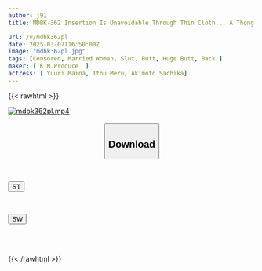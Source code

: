 ```yaml
---
author: j91
title: MDBK-362 Insertion Is Unavoidable Through Thin Cloth... A Thong Delivery Health Service With Only Real Married Women

url: /v/mdbk362pl
date: 2025-03-07T16:50:00Z
image: "mdbk362pl.jpg"
tags: [Censored, Married Woman, Slut, Butt, Huge Butt, Back	]
maker: [ K.M.Produce  ]
actress: [ Yuuri Maina, Itou Meru, Akimoto Sachika]
---
```



{{< rawhtml >}}

<div class="video" data-videoid="1ObawzyB1LFeYAZ">
    <a href="javascript:;">
        <img src="/v/mdbk362pl/mdbk362pl.jpg" width="WIDTH" height="HEIGHT" alt="mdbk362pl.mp4" loading="lazy">
    </a>
</div>

<script type="text/javascript" src="https://j91.asia/asset/on-demand-st.js"></script>

<br>
  <link rel="stylesheet" href="https://j91.asia/asset/bs5.css">
  
  <center>
  <button class="btn btn-primary" type="button" data-bs-toggle="collapse" data-bs-target=".multi-collapse" aria-expanded="false" aria-controls="multiCollapseExample1 multiCollapseExample2"><h2>Download</h2></button></center>
</p>
<div class="row">
  <div class="col">
    <div class="collapse multi-collapse" id="multiCollapseExample1">
      <div class="card card-body">
	      	      <br>
<div class="buttons">  
<p><a href="/v/mdbk362pl/st.html" target="_blank"><button class="btn-hover color-3"><i class="fa fa-download"></i> ST</button></a></p></div>
    </div>
  </div>
</div>
  <div class="col">
    <div class="collapse multi-collapse" id="multiCollapseExample2">
      <div class="card card-body">
	      <br>
<div class="buttons">
<p><a href="/v/mdbk362pl/sw.html" target="_blank"><button class="btn-hover color-2"><i class="fa fa-download"></i> SW</button></a></p></div>
<br><br>
      </div>
    </div>
  </div>
</div>

{{< /rawhtml >}}